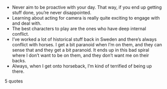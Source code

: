  - Never aim to be proactive with your day. That way, if you end up getting stuff done, you’re never disappointed.
 - Learning about acting for camera is really quite exciting to engage with and deal with.
 - The best characters to play are the ones who have deep internal conflict.
 - I’ve worked a lot of historical stuff back in Sweden and there’s always conflict with horses. I get a bit paranoid when I’m on them, and they can sense that and they get a bit paranoid. It ends up in this bad spiral where I don’t want to be on them, and they don’t want me on their backs.
 - Always, when I get onto horseback, I’m kind of terrified of being up there.

5 quotes